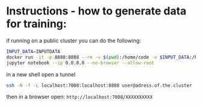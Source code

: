 # Instructions - how to generate data for training:

if running on a public cluster you can do the following:
```bash
INPUT_DATA=INPUTDATA
docker run -it -p 8888:8888 --rm -v $(pwd):/home/code -v $INPUT_DATA:/home/data estradevictorantoine/trackml:1.0
jupyter notebook --ip 0.0.0.0 --no-browser --allow-root
```

in a new shell open a tunnel
```bash
ssh -N -f -L localhost:7008:localhost:8888 user@adress.of.the.cluster
```

then in a browser open: `http://localhost:7008/XXXXXXXXXX`
